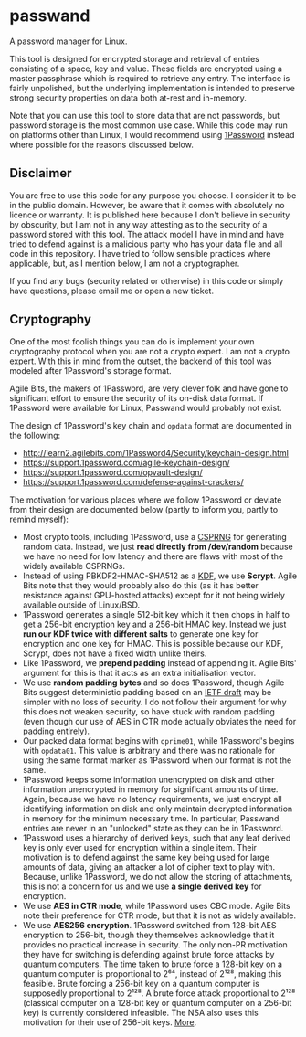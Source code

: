 # passwand

A password manager for Linux.

This tool is designed for encrypted storage and retrieval of entries consisting of a space, key and
value. These fields are encrypted using a master passphrase which is required to retrieve any entry.
The interface is fairly unpolished, but the underlying implementation is intended to preserve strong
security properties on data both at-rest and in-memory.

Note that you can use this tool to store data that are not passwords, but password storage is the
most common use case. While this code may run on platforms other than Linux, I would recommend using
[1Password](https://agilebits.com/onepassword) instead where possible for the reasons discussed
below.

## Disclaimer

You are free to use this code for any purpose you choose. I consider it to be in the public domain.
However, be aware that it comes with absolutely no licence or warranty. It is published here because
I don't believe in security by obscurity, but I am not in any way attesting as to the security of a
password stored with this tool. The attack model I have in mind and have tried to defend against is
a malicious party who has your data file and all code in this repository. I have tried to follow
sensible practices where applicable, but, as I mention below, I am not a cryptographer.

If you find any bugs (security related or otherwise) in this code or simply have questions, please
email me or open a new ticket.

## Cryptography

One of the most foolish things you can do is implement your own cryptography protocol when you are
not a crypto expert. I am not a crypto expert. With this in mind from the outset, the backend of this
tool was modeled after 1Password's storage format.

Agile Bits, the makers of 1Password, are very clever folk and have gone to significant effort to
ensure the security of its on-disk data format. If 1Password were available for Linux, Passwand
would probably not exist.

The design of 1Password's key chain and `opdata` format are documented in the following:

  * http://learn2.agilebits.com/1Password4/Security/keychain-design.html
  * https://support.1password.com/agile-keychain-design/
  * https://support.1password.com/opvault-design/
  * https://support.1password.com/defense-against-crackers/

The motivation for various places where we follow 1Password or deviate from their design are
documented below (partly to inform you, partly to remind myself):

  * Most crypto tools, including 1Password, use a [CSPRNG](https://en.wikipedia.org/wiki/Cryptographically_secure_pseudorandom_number_generator)
    for generating random data. Instead, we just **read directly from /dev/random** because we have
    no need for low latency and there are flaws with most of the widely available CSPRNGs.
  * Instead of using PBKDF2-HMAC-SHA512 as a
    [KDF](https://en.wikipedia.org/wiki/Key_derivation_function), we use **Scrypt**. Agile Bits note
    that they would probably also do this (as it has better resistance against GPU-hosted attacks)
    except for it not being widely available outside of Linux/BSD.
  * 1Password generates a single 512-bit key which it then chops in half to get a 256-bit encryption
    key and a 256-bit HMAC key. Instead we just **run our KDF twice with different salts**
    to generate one key for encryption and one key for HMAC. This is possible because our KDF,
    Scrypt, does not have a fixed width unlike theirs.
  * Like 1Password, we **prepend padding** instead of appending it. Agile Bits' argument for this is
    that it acts as an extra initialisation vector.
  * We use **random padding bytes** and so does 1Password, though Agile Bits suggest deterministic
    padding based on an [IETF draft](https://www.ietf.org/id/draft-mcgrew-aead-aes-cbc-hmac-sha2-01.txt)
    may be simpler with no loss of security. I do not follow their argument for why this does not
    weaken security, so have stuck with random padding (even though our use of AES in CTR mode
    actually obviates the need for padding entirely).
  * Our packed data format begins with `oprime01`, while 1Password's begins with `opdata01`. This
    value is arbitrary and there was no rationale for using the same format marker as 1Password when
    our format is not the same.
  * 1Password keeps some information unencrypted on disk and other information unencrypted in memory
    for significant amounts of time. Again, because we have no latency requirements, we just encrypt
    all identifying information on disk and only maintain decrypted information in memory for the
    minimum necessary time. In particular, Passwand entries are never in an "unlocked" state as they
    can be in 1Password.
  * 1Password uses a hierarchy of derived keys, such that any leaf derived key is only ever used
    for encryption within a single item. Their motivation is to defend against the same key being
    used for large amounts of data, giving an attacker a lot of cipher text to play with. Because,
    unlike 1Password, we do not allow the storing of attachments, this is not a concern for us and
    we use **a single derived key** for encryption.
  * We use **AES in CTR mode**, while 1Password uses CBC mode. Agile Bits note their preference for
    CTR mode, but that it is not as widely available.
  * We use **AES256 encryption**. 1Password switched from 128-bit AES encryption to 256-bit, though they themselves
    acknowledge that it provides no practical increase in security. The only non-PR motivation they
    have for switching is defending against brute force attacks by quantum computers. The time taken
    to brute force a 128-bit key on a quantum computer is proportional to 2⁶⁴, instead of 2¹²⁸,
    making this feasible. Brute forcing a 256-bit key on a quantum computer is supposedly
    proportional to 2¹²⁸. A brute force attack proportional to 2¹²⁸ (classical computer on a
    128-bit key or quantum computer on a 256-bit key) is currently considered infeasible. The NSA
    also uses this motivation for their use of 256-bit keys.
    [More](https://blog.agilebits.com/2013/03/09/guess-why-were-moving-to-256-bit-aes-keys/).

